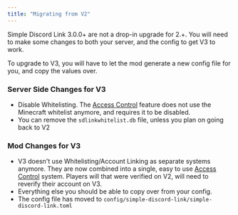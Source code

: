 ```yaml
---
title: "Migrating from V2"
---
```


Simple Discord Link 3.0.0+ are not a drop-in upgrade for 2.+. You will need to make some changes to both your server, and the config to get V3 to work.

To upgrade to V3, you will have to let the mod generate a new config file for you, and copy the values over.

### Server Side Changes for V3

* Disable Whitelisting. The [Access Control](./features/whitelisting.md) feature does not use the Minecraft whitelist anymore, and requires it to be disabled.
* You can remove the `sdlinkwhitelist.db` file, unless you plan on going back to V2

### Mod Changes for V3

* V3 doesn't use Whitelisting/Account Linking as separate systems anymore. They are now combined into a single, easy to use [Access Control](./features/whitelisting.md) system. Players will that were verified on V2, will need to reverify their account on V3.
* Everything else you should be able to copy over from your config.
* The config file has moved to `config/simple-discord-link/simple-discord-link.toml`